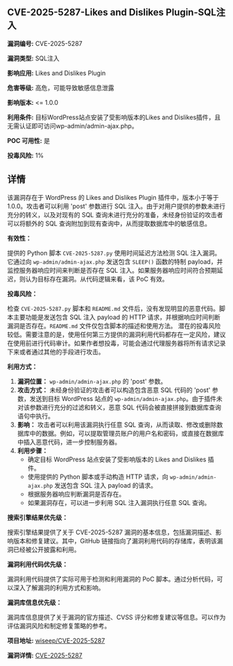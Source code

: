 ## CVE-2025-5287-Likes and Dislikes Plugin-SQL注入

**漏洞编号:** CVE-2025-5287

**漏洞类型:** SQL注入

**影响应用:** Likes and Dislikes Plugin

**危害等级:** 高危，可能导致敏感信息泄露

**影响版本:** <= 1.0.0

**利用条件:** 目标WordPress站点安装了受影响版本的Likes and Dislikes插件，且无需认证即可访问wp-admin/admin-ajax.php。

**POC 可用性:** 是

**投毒风险:** 1%

## 详情

该漏洞存在于 WordPress 的 Likes and Dislikes Plugin 插件中，版本小于等于 1.0.0。攻击者可以利用 'post' 参数进行 SQL 注入。由于对用户提供的参数未进行充分的转义，以及对现有的 SQL 查询未进行充分的准备，未经身份验证的攻击者可以将额外的 SQL 查询附加到现有查询中，从而提取数据库中的敏感信息。

**有效性：**

提供的 Python 脚本 `CVE-2025-5287.py` 使用时间延迟方法检测 SQL 注入漏洞。它通过向 `wp-admin/admin-ajax.php` 发送包含 `SLEEP()` 函数的特制 payload，并监控服务器响应时间来判断是否存在 SQL 注入。如果服务器响应时间符合预期延迟，则认为目标存在漏洞。从代码逻辑来看，该 PoC 有效。

**投毒风险：**

检查 `CVE-2025-5287.py` 脚本和 `README.md` 文件后，没有发现明显的恶意代码。脚本主要功能是发送包含 SQL 注入 payload 的 HTTP 请求，并根据响应时间判断漏洞是否存在。`README.md` 文件仅包含脚本的描述和使用方法。 潜在的投毒风险较低。需要注意的是，使用任何第三方提供的漏洞利用代码都存在一定风险，建议在使用前进行代码审计。如果作者想投毒，可能会通过代理服务器将所有请求记录下来或者通过其他的手段进行攻击。

**利用方式：**

1.  **漏洞位置：** `wp-admin/admin-ajax.php` 的 'post' 参数。
2.  **攻击方式：** 未经身份验证的攻击者可以构造包含恶意 SQL 代码的 'post' 参数，发送到目标 WordPress 站点的 `wp-admin/admin-ajax.php`。由于插件未对该参数进行充分的过滤和转义，恶意 SQL 代码会被直接拼接到数据库查询语句中执行。
3.  **影响：** 攻击者可以利用该漏洞执行任意 SQL 查询，从而读取、修改或删除数据库中的数据。例如，可以提取管理员账户的用户名和密码，或直接在数据库中插入恶意代码，进一步控制服务器。
4. **利用步骤：**
    *   确定目标 WordPress 站点安装了受影响版本的 Likes and Dislikes 插件。
    *   使用提供的 Python 脚本或手动构造 HTTP 请求，向 `wp-admin/admin-ajax.php` 发送包含 SQL 注入 payload 的请求。
    *   根据服务器响应判断漏洞是否存在。
    *   如果漏洞存在，可以进一步利用 SQL 注入漏洞执行任意 SQL 查询。

**搜索引擎结果优先级：**

搜索引擎结果提供了关于 CVE-2025-5287 漏洞的基本信息，包括漏洞描述、影响版本和修复建议。其中，GitHub 链接指向了漏洞利用代码的存储库，表明该漏洞已经被公开披露和利用。

**漏洞利用代码优先级：**

漏洞利用代码提供了实际可用于检测和利用漏洞的 PoC 脚本。通过分析代码，可以深入了解漏洞的利用方式和影响。

**漏洞库信息优先级：**

漏洞库信息提供了关于漏洞的官方描述、CVSS 评分和修复建议等信息。可以作为评估漏洞风险和制定修复策略的参考。

**项目地址:** [wiseep/CVE-2025-5287](https://github.com/wiseep/CVE-2025-5287)

**漏洞详情:** [CVE-2025-5287](https://nvd.nist.gov/vuln/detail/CVE-2025-5287)